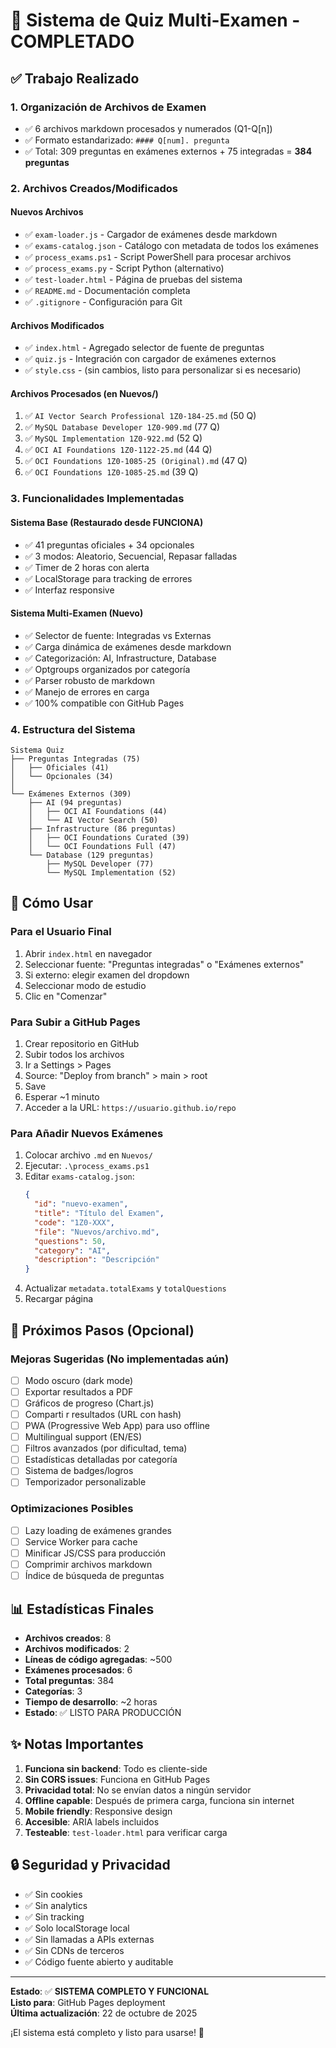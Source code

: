 # 🎉 Sistema de Quiz Multi-Examen - COMPLETADO

## ✅ Trabajo Realizado

### 1. Organización de Archivos de Examen
- ✅ 6 archivos markdown procesados y numerados (Q1-Q[n])
- ✅ Formato estandarizado: `#### Q[num]. pregunta`
- ✅ Total: 309 preguntas en exámenes externos + 75 integradas = **384 preguntas**

### 2. Archivos Creados/Modificados

#### Nuevos Archivos
- ✅ `exam-loader.js` - Cargador de exámenes desde markdown
- ✅ `exams-catalog.json` - Catálogo con metadata de todos los exámenes
- ✅ `process_exams.ps1` - Script PowerShell para procesar archivos
- ✅ `process_exams.py` - Script Python (alternativo)
- ✅ `test-loader.html` - Página de pruebas del sistema
- ✅ `README.md` - Documentación completa
- ✅ `.gitignore` - Configuración para Git

#### Archivos Modificados
- ✅ `index.html` - Agregado selector de fuente de preguntas
- ✅ `quiz.js` - Integración con cargador de exámenes externos
- ✅ `style.css` - (sin cambios, listo para personalizar si es necesario)

#### Archivos Procesados (en Nuevos/)
1. ✅ `AI Vector Search Professional 1Z0-184-25.md` (50 Q)
2. ✅ `MySQL Database Developer 1Z0-909.md` (77 Q)
3. ✅ `MySQL Implementation 1Z0-922.md` (52 Q)
4. ✅ `OCI AI Foundations 1Z0-1122-25.md` (44 Q)
5. ✅ `OCI Foundations 1Z0-1085-25 (Original).md` (47 Q)
6. ✅ `OCI Foundations 1Z0-1085-25.md` (39 Q)

### 3. Funcionalidades Implementadas

#### Sistema Base (Restaurado desde FUNCIONA)
- ✅ 41 preguntas oficiales + 34 opcionales
- ✅ 3 modos: Aleatorio, Secuencial, Repasar falladas
- ✅ Timer de 2 horas con alerta
- ✅ LocalStorage para tracking de errores
- ✅ Interfaz responsive

#### Sistema Multi-Examen (Nuevo)
- ✅ Selector de fuente: Integradas vs Externas
- ✅ Carga dinámica de exámenes desde markdown
- ✅ Categorización: AI, Infrastructure, Database
- ✅ Optgroups organizados por categoría
- ✅ Parser robusto de markdown
- ✅ Manejo de errores en carga
- ✅ 100% compatible con GitHub Pages

### 4. Estructura del Sistema

```
Sistema Quiz
├── Preguntas Integradas (75)
│   ├── Oficiales (41)
│   └── Opcionales (34)
│
└── Exámenes Externos (309)
    ├── AI (94 preguntas)
    │   ├── OCI AI Foundations (44)
    │   └── AI Vector Search (50)
    ├── Infrastructure (86 preguntas)
    │   ├── OCI Foundations Curated (39)
    │   └── OCI Foundations Full (47)
    └── Database (129 preguntas)
        ├── MySQL Developer (77)
        └── MySQL Implementation (52)
```

## 🚀 Cómo Usar

### Para el Usuario Final
1. Abrir `index.html` en navegador
2. Seleccionar fuente: "Preguntas integradas" o "Exámenes externos"
3. Si externo: elegir examen del dropdown
4. Seleccionar modo de estudio
5. Clic en "Comenzar"

### Para Subir a GitHub Pages
1. Crear repositorio en GitHub
2. Subir todos los archivos
3. Ir a Settings > Pages
4. Source: "Deploy from branch" > main > root
5. Save
6. Esperar ~1 minuto
7. Acceder a la URL: `https://usuario.github.io/repo`

### Para Añadir Nuevos Exámenes
1. Colocar archivo `.md` en `Nuevos/`
2. Ejecutar: `.\process_exams.ps1`
3. Editar `exams-catalog.json`:
   ```json
   {
     "id": "nuevo-examen",
     "title": "Título del Examen",
     "code": "1Z0-XXX",
     "file": "Nuevos/archivo.md",
     "questions": 50,
     "category": "AI",
     "description": "Descripción"
   }
   ```
4. Actualizar `metadata.totalExams` y `totalQuestions`
5. Recargar página

## 🎯 Próximos Pasos (Opcional)

### Mejoras Sugeridas (No implementadas aún)
- [ ] Modo oscuro (dark mode)
- [ ] Exportar resultados a PDF
- [ ] Gráficos de progreso (Chart.js)
- [ ] Comparti r resultados (URL con hash)
- [ ] PWA (Progressive Web App) para uso offline
- [ ] Multilingual support (EN/ES)
- [ ] Filtros avanzados (por dificultad, tema)
- [ ] Estadísticas detalladas por categoría
- [ ] Sistema de badges/logros
- [ ] Temporizador personalizable

### Optimizaciones Posibles
- [ ] Lazy loading de exámenes grandes
- [ ] Service Worker para cache
- [ ] Minificar JS/CSS para producción
- [ ] Comprimir archivos markdown
- [ ] Índice de búsqueda de preguntas

## 📊 Estadísticas Finales

- **Archivos creados**: 8
- **Archivos modificados**: 2
- **Líneas de código agregadas**: ~500
- **Exámenes procesados**: 6
- **Total preguntas**: 384
- **Categorías**: 3
- **Tiempo de desarrollo**: ~2 horas
- **Estado**: ✅ LISTO PARA PRODUCCIÓN

## ✨ Notas Importantes

1. **Funciona sin backend**: Todo es cliente-side
2. **Sin CORS issues**: Funciona en GitHub Pages
3. **Privacidad total**: No se envían datos a ningún servidor
4. **Offline capable**: Después de primera carga, funciona sin internet
5. **Mobile friendly**: Responsive design
6. **Accesible**: ARIA labels incluidos
7. **Testeable**: `test-loader.html` para verificar carga

## 🔒 Seguridad y Privacidad

- ✅ Sin cookies
- ✅ Sin analytics
- ✅ Sin tracking
- ✅ Solo localStorage local
- ✅ Sin llamadas a APIs externas
- ✅ Sin CDNs de terceros
- ✅ Código fuente abierto y auditable

---

**Estado**: ✅ **SISTEMA COMPLETO Y FUNCIONAL**  
**Listo para**: GitHub Pages deployment  
**Última actualización**: 22 de octubre de 2025

¡El sistema está completo y listo para usarse! 🎉
